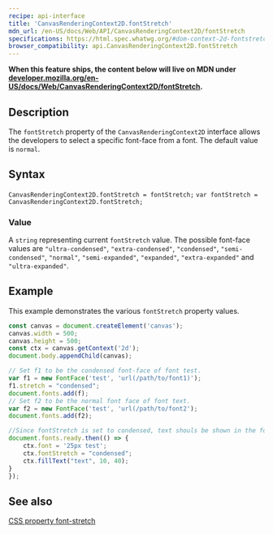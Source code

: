 ```yaml
---
recipe: api-interface
title: 'CanvasRenderingContext2D.fontStretch'
mdn_url: /en-US/docs/Web/API/CanvasRenderingContext2D/fontStretch
specifications: https://html.spec.whatwg.org/#dom-context-2d-fontstretch
browser_compatibility: api.CanvasRenderingContext2D.fontStretch
---
```


**When this feature ships, the content below will live on MDN under
[developer.mozilla.org/en-US/docs/Web/CanvasRenderingContext2D/fontStretch](https://developer.mozilla.org/en-US/docs/Web/CanvasRenderingContext2D/fontStretch).**

## Description

The `fontStretch` property of the `CanvasRenderingContext2D` interface
allows the developers to select a specific font-face from a font. The default
value is `normal`.

## Syntax

`CanvasRenderingContext2D.fontStretch = fontStretch;`
`var fontStretch = CanvasRenderingContext2D.fontStretch;`

### Value

A `string` representing current `fontStretch` value. The possible font-face values 
are `"ultra-condensed"`, `"extra-condensed"`, `"condensed"`, `"semi-condensed"`, 
`"normal"`, `"semi-expanded"`, `"expanded"`, `"extra-expanded"` and
`"ultra-expanded"`.

## Example

This example demonstrates the various `fontStretch` property values.

```js
const canvas = document.createElement('canvas');
canvas.width = 500;
canvas.height = 500;
const ctx = canvas.getContext('2d');
document.body.appendChild(canvas);

// Set f1 to be the condensed font-face of font test.
var f1 = new FontFace('test', 'url(/path/to/font1)');
f1.stretch = "condensed";
document.fonts.add(f);
// Set f2 to be the normal font face of font text.
var f2 = new FontFace('test', 'url(/path/to/font2');
document.fonts.add(f2);

//Since fontStretch is set to condensed, text shouls be shown in the font-face f1.
document.fonts.ready.then(() => {
    ctx.font = '25px test';
    ctx.fontStretch = "condensed";
    ctx.fillText("text", 10, 40);
}
});

```

## See also
[CSS property font-stretch](https://developer.mozilla.org/en-US/docs/Web/CSS/font-stretch)
